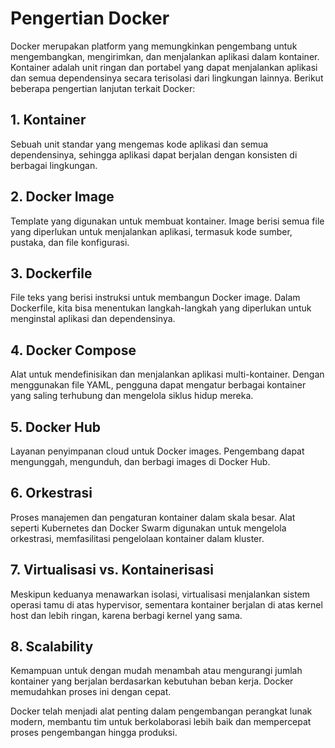 # Pengertian Docker

Docker merupakan platform yang memungkinkan pengembang untuk mengembangkan, mengirimkan, dan menjalankan aplikasi dalam kontainer. Kontainer adalah unit ringan dan portabel yang dapat menjalankan aplikasi dan semua dependensinya secara terisolasi dari lingkungan lainnya. Berikut beberapa pengertian lanjutan terkait Docker:

## 1. Kontainer
Sebuah unit standar yang mengemas kode aplikasi dan semua dependensinya, sehingga aplikasi dapat berjalan dengan konsisten di berbagai lingkungan.

## 2. Docker Image
Template yang digunakan untuk membuat kontainer. Image berisi semua file yang diperlukan untuk menjalankan aplikasi, termasuk kode sumber, pustaka, dan file konfigurasi.

## 3. Dockerfile
File teks yang berisi instruksi untuk membangun Docker image. Dalam Dockerfile, kita bisa menentukan langkah-langkah yang diperlukan untuk menginstal aplikasi dan dependensinya.

## 4. Docker Compose
Alat untuk mendefinisikan dan menjalankan aplikasi multi-kontainer. Dengan menggunakan file YAML, pengguna dapat mengatur berbagai kontainer yang saling terhubung dan mengelola siklus hidup mereka.

## 5. Docker Hub
Layanan penyimpanan cloud untuk Docker images. Pengembang dapat mengunggah, mengunduh, dan berbagi images di Docker Hub.

## 6. Orkestrasi
Proses manajemen dan pengaturan kontainer dalam skala besar. Alat seperti Kubernetes dan Docker Swarm digunakan untuk mengelola orkestrasi, memfasilitasi pengelolaan kontainer dalam kluster.

## 7. Virtualisasi vs. Kontainerisasi
Meskipun keduanya menawarkan isolasi, virtualisasi menjalankan sistem operasi tamu di atas hypervisor, sementara kontainer berjalan di atas kernel host dan lebih ringan, karena berbagi kernel yang sama.

## 8. Scalability
Kemampuan untuk dengan mudah menambah atau mengurangi jumlah kontainer yang berjalan berdasarkan kebutuhan beban kerja. Docker memudahkan proses ini dengan cepat.

Docker telah menjadi alat penting dalam pengembangan perangkat lunak modern, membantu tim untuk berkolaborasi lebih baik dan mempercepat proses pengembangan hingga produksi.
